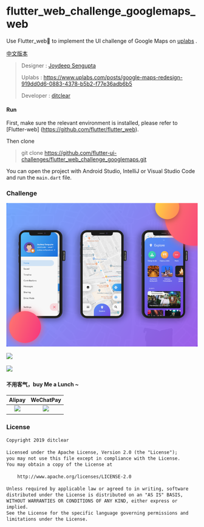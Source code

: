 

# flutter_web_challenge_googlemaps_web

Use Flutter_web💪  to implement the UI challenge of Google Maps on [uplabs](https://www.uplabs.com/posts/google-maps-redesign-919dd0d6-0883-4378-b5b2-f77e36adb6b5) .

[中文版本](README_CN.md)

> Designer : [Joydeep Sengupta](https://www.uplabs.com/joydeeproni)
>
> Uplabs : <https://www.uplabs.com/posts/google-maps-redesign-919dd0d6-0883-4378-b5b2-f77e36adb6b5>
>
> Developer : [ditclear](https://github.com/ditclear)

#### Run

First, make sure the relevant environment is installed, please refer to [Flutter-web] (https://github.com/flutter/flutter_web).

Then clone

> git clone https://github.com/flutter-ui-challenges/flutter_web_challenge_googlemaps.git

You can open the project with Android Studio, IntelliJ or Visual Studio Code and run the `main.dart` file.

### Challenge 

![](ui/all.png)



![](ui/attachment.gif)



![](ui/preview.gif)



#### 不用客气，buy Me a Lunch ~

|                            Alipay                            |                          WeChatPay                           |
| :----------------------------------------------------------: | :----------------------------------------------------------: |
| ![](https://camo.githubusercontent.com/fbaa3ecc28af039c8e6011ddf473e51d2a08c8d2/68747470733a2f2f75706c6f61642d696d616765732e6a69616e7368752e696f2f75706c6f61645f696d616765732f333732323639352d666664653137306665633933316561652e706e673f696d6167654d6f6772322f6175746f2d6f7269656e742f7374726970253743696d61676556696577322f322f772f333430) | ![](https://camo.githubusercontent.com/ade43488617a69c72d5be1841fd4d0934689a3b0/68747470733a2f2f75706c6f61642d696d616765732e6a69616e7368752e696f2f75706c6f61645f696d616765732f333732323639352d316238323761353465633237346535392e706e673f696d6167654d6f6772322f6175746f2d6f7269656e742f7374726970253743696d61676556696577322f322f772f333430) |

### License

```
Copyright 2019 ditclear

Licensed under the Apache License, Version 2.0 (the "License");
you may not use this file except in compliance with the License.
You may obtain a copy of the License at

    http://www.apache.org/licenses/LICENSE-2.0

Unless required by applicable law or agreed to in writing, software
distributed under the License is distributed on an "AS IS" BASIS,
WITHOUT WARRANTIES OR CONDITIONS OF ANY KIND, either express or implied.
See the License for the specific language governing permissions and
limitations under the License.
```











